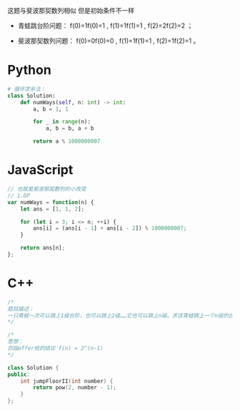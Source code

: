 这题与斐波那契数列相似 但是初始条件不一样

- 青蛙跳台阶问题： f(0)=1f(0)=1 , f(1)=1f(1)=1 , f(2)=2f(2)=2 ；

- 斐波那契数列问题： f(0)=0f(0)=0 , f(1)=1f(1)=1 , f(2)=1f(2)=1 。


# Python 

```python
# 循环求余法：
class Solution:
    def numWays(self, n: int) -> int:
        a, b = 1, 1

        for _ in range(n):
            a, b = b, a + b

        return a % 1000000007
```


# JavaScript

```js
// 也就是斐波那契数列的小改变
// 1.DP
var numWays = function(n) {
    let ans = [1, 1, 2];

    for (let i = 3; i <= n; ++i) {
        ans[i] = (ans[i - 1] + ans[i - 2]) % 1000000007;
    }

    return ans[n];
};
```

# C++

```C++
/*
题目描述：
一只青蛙一次可以跳上1级台阶，也可以跳上2级……它也可以跳上n级。求该青蛙跳上一个n级的台阶总共有多少种跳法。
*/

/*
思想：
剑指offer给的结论 f(n) = 2^(n-1)
*/

class Solution {
public:
    int jumpFloorII(int number) {
        return pow(2, number - 1);
    }
};
```
